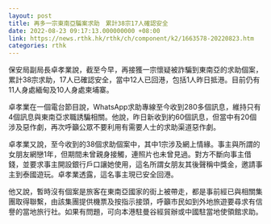 ```yaml
---
layout: post
title: 再多一宗東南亞騙案求助　累計38宗17人確認安全
date: 2022-08-23 09:17:13.000000000 +08:00
link: https://news.rthk.hk/rthk/ch/component/k2/1663578-20220823.htm
categories: rthk
---
```


保安局副局長卓孝業說，截至今早，再接獲一宗懷疑被詐騙到東南亞的求助個案，累計38宗求助，17人已確認安全，當中12人已回港，包括1人昨日抵港。目前仍有11人身處緬甸及10人身處柬埔寨。

卓孝業在一個電台節目說，WhatsApp求助專線至今收到280多個訊息，維持只有4個訊息與東南亞求職誘騙相關。他說，昨日新收到約60個訊息，但當中有20個涉及惡作劇，再次呼籲公眾不要利用有需要人士的求助渠道惡作劇。

卓孝業又說，至今收到的38個求助個案中，其中1宗涉及網上情緣。事主與所謂的女朋友網戀1年，但期間未曾親身接觸，連照片也未曾見過。對方不斷向事主借錢，並要求事主開設銀行戶口讓她使用，這名所謂女朋友其後聲稱中獎金，邀請事主到泰國遊玩。卓孝業透露，這名事主現已安全回港。

他又說，暫時沒有個案是旅客在東南亞國家的街上被帶走，都是事前經已與相關集團取得聯繫，由該集團提供機票及按指示接頭，呼籲市民如到外地旅遊要尋求有信譽的當地旅行社。如果有問題，可向本港駐曼谷經貿辦或中國駐當地使領館求助。
